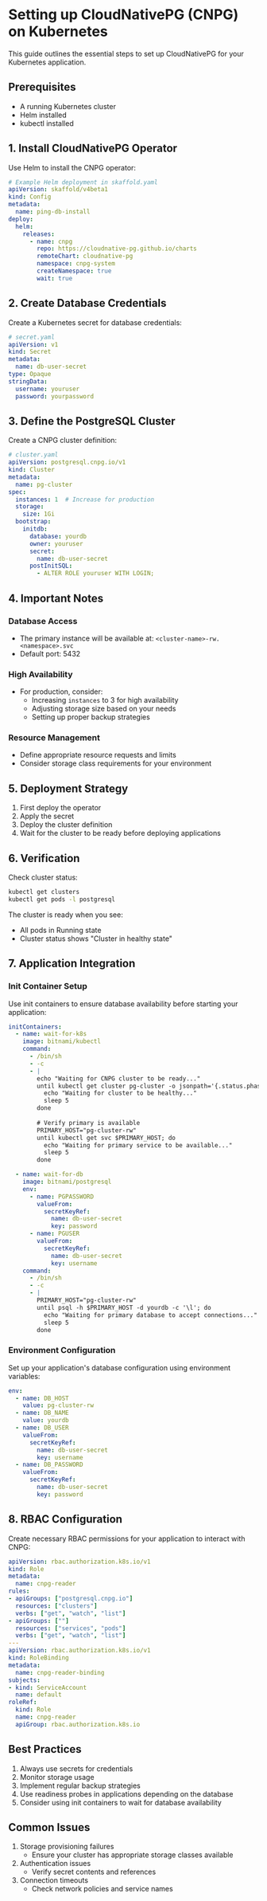 # Setting up CloudNativePG (CNPG) on Kubernetes

This guide outlines the essential steps to set up CloudNativePG for your Kubernetes application.

## Prerequisites
- A running Kubernetes cluster
- Helm installed
- kubectl installed

## 1. Install CloudNativePG Operator

Use Helm to install the CNPG operator:

```yaml
# Example Helm deployment in skaffold.yaml
apiVersion: skaffold/v4beta1
kind: Config
metadata:
  name: ping-db-install
deploy:
  helm:
    releases:
      - name: cnpg
        repo: https://cloudnative-pg.github.io/charts
        remoteChart: cloudnative-pg
        namespace: cnpg-system
        createNamespace: true
        wait: true
```

## 2. Create Database Credentials

Create a Kubernetes secret for database credentials:

```yaml
# secret.yaml
apiVersion: v1
kind: Secret
metadata:
  name: db-user-secret
type: Opaque
stringData:
  username: youruser
  password: yourpassword
```

## 3. Define the PostgreSQL Cluster

Create a CNPG cluster definition:

```yaml
# cluster.yaml
apiVersion: postgresql.cnpg.io/v1
kind: Cluster
metadata:
  name: pg-cluster
spec:
  instances: 1  # Increase for production
  storage:
    size: 1Gi
  bootstrap:
    initdb:
      database: yourdb
      owner: youruser
      secret:
        name: db-user-secret
      postInitSQL:
        - ALTER ROLE youruser WITH LOGIN;
```

## 4. Important Notes

### Database Access
- The primary instance will be available at: `<cluster-name>-rw.<namespace>.svc`
- Default port: 5432

### High Availability
- For production, consider:
  - Increasing `instances` to 3 for high availability
  - Adjusting storage size based on your needs
  - Setting up proper backup strategies

### Resource Management
- Define appropriate resource requests and limits
- Consider storage class requirements for your environment

## 5. Deployment Strategy

1. First deploy the operator
2. Apply the secret
3. Deploy the cluster definition
4. Wait for the cluster to be ready before deploying applications

## 6. Verification

Check cluster status:
```bash
kubectl get clusters
kubectl get pods -l postgresql
```

The cluster is ready when you see:
- All pods in Running state
- Cluster status shows "Cluster in healthy state"

## 7. Application Integration

### Init Container Setup
Use init containers to ensure database availability before starting your application:

```yaml
initContainers:
  - name: wait-for-k8s
    image: bitnami/kubectl
    command:
      - /bin/sh
      - -c
      - |
        echo "Waiting for CNPG cluster to be ready..."
        until kubectl get cluster pg-cluster -o jsonpath='{.status.phase}' | grep -q "Cluster in healthy state"; do
          echo "Waiting for cluster to be healthy..."
          sleep 5
        done
        
        # Verify primary is available
        PRIMARY_HOST="pg-cluster-rw"
        until kubectl get svc $PRIMARY_HOST; do
          echo "Waiting for primary service to be available..."
          sleep 5
        done

  - name: wait-for-db
    image: bitnami/postgresql
    env:
      - name: PGPASSWORD
        valueFrom:
          secretKeyRef:
            name: db-user-secret
            key: password
      - name: PGUSER
        valueFrom:
          secretKeyRef:
            name: db-user-secret
            key: username
    command:
      - /bin/sh
      - -c
      - |
        PRIMARY_HOST="pg-cluster-rw"
        until psql -h $PRIMARY_HOST -d yourdb -c '\l'; do
          echo "Waiting for primary database to accept connections..."
          sleep 5
        done
```

### Environment Configuration
Set up your application's database configuration using environment variables:

```yaml
env:
  - name: DB_HOST
    value: pg-cluster-rw
  - name: DB_NAME
    value: yourdb
  - name: DB_USER
    valueFrom:
      secretKeyRef:
        name: db-user-secret
        key: username
  - name: DB_PASSWORD
    valueFrom:
      secretKeyRef:
        name: db-user-secret
        key: password
```

## 8. RBAC Configuration

Create necessary RBAC permissions for your application to interact with CNPG:

```yaml
apiVersion: rbac.authorization.k8s.io/v1
kind: Role
metadata:
  name: cnpg-reader
rules:
- apiGroups: ["postgresql.cnpg.io"]
  resources: ["clusters"]
  verbs: ["get", "watch", "list"]
- apiGroups: [""]
  resources: ["services", "pods"]
  verbs: ["get", "watch", "list"]
---
apiVersion: rbac.authorization.k8s.io/v1
kind: RoleBinding
metadata:
  name: cnpg-reader-binding
subjects:
- kind: ServiceAccount
  name: default
roleRef:
  kind: Role
  name: cnpg-reader
  apiGroup: rbac.authorization.k8s.io
```

## Best Practices

1. Always use secrets for credentials
2. Monitor storage usage
3. Implement regular backup strategies
4. Use readiness probes in applications depending on the database
5. Consider using init containers to wait for database availability

## Common Issues

1. Storage provisioning failures
   - Ensure your cluster has appropriate storage classes available
2. Authentication issues
   - Verify secret contents and references
3. Connection timeouts
   - Check network policies and service names
